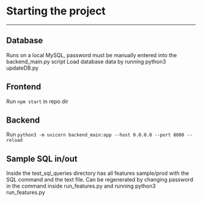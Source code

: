 # Starting the project
- - -
## Database
Runs on a local MySQL, password must be manually entered into the backend_main.py script
Load database data by running
python3 updateDB.py

## Frontend
Run ```npm start``` in repo dir

## Backend
Run ```python3 -m uvicorn backend_main:app --host 0.0.0.0 --port 8000 --reload```

## Sample SQL in/out
Inside the test_sql_queries directory has all features sample/prod with the SQL command and the text file.
Can be regenerated by changing password in the command inside run_features.py and running python3 run_features.py
